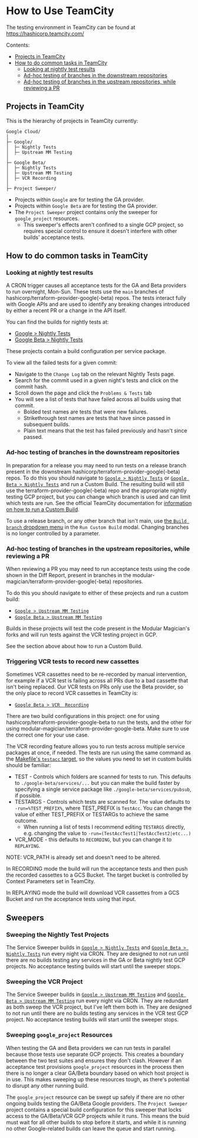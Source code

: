 # How to Use TeamCity

The testing environment in TeamCity can be found at https://hashicorp.teamcity.com/

Contents:
* [Projects in TeamCity](#projects-in-teamcity)
* [How to do common tasks in TeamCity](#how-to-do-common-tasks-in-teamcity)
    * [Looking at nightly test results](#looking-at-nightly-test-results)
    * [Ad-hoc testing of branches in the downstream repositories](#ad-hoc-testing-of-branches-in-the-downstream-repositories)
    * [Ad-hoc testing of branches in the upstream repositories, while reviewing a PR](#ad-hoc-testing-of-branches-in-the-upstream-repositories-while-reviewing-a-pr)



## Projects in TeamCity

This is the hierarchy of projects in TeamCity currently:

```
Google Cloud/
│
├─ Google/
│  ├─ Nightly Tests
│  ├─ Upstream MM Testing
│
├─ Google Beta/
│  ├─ Nightly Tests
│  ├─ Upstream MM Testing
│  ├─ VCR Recording
│
├─ Project Sweeper/
```

* Projects within `Google` are for testing the GA provider.
* Projects within `Google Beta` are for testing the GA provider.
* The `Project Sweeper` project contains only the sweeper for `google_project` resources.
   * This sweeper's effects aren't confined to a single GCP project, so requires special control to ensure it doesn't interfere with other builds' acceptance tests.

## How to do common tasks in TeamCity

### Looking at nightly test results

A CRON trigger causes all acceptance tests for the GA and Beta providers to run overnight, Mon-Sun. These tests use the `main` branches of hashicorp/terraform-provider-google(-beta) repos. The tests interact fully with Google APIs and are used to identify any breaking changes introduced by either a recent PR or a change in the API itself.

You can find the builds for nightly tests at:

* [Google > Nightly Tests](https://hashicorp.teamcity.com/project/TerraformProviders_GoogleCloud_GOOGLE_NIGHTLYTESTS?mode=builds#all-projects)
* [Google Beta > Nightly Tests](https://hashicorp.teamcity.com/project/TerraformProviders_GoogleCloud_GOOGLE_BETA_NIGHTLYTESTS#all-projects)

These projects contain a build configuration per service package.

To view all the failed tests for a given commit:

* Navigate to the `Change Log` tab on the relevant Nightly Tests page.
* Search for the commit used in a given night's tests and click on the commit hash.
* Scroll down the page and click the `Problems & Tests` tab
* You will see a list of tests that have failed across all builds using that commit.
    * Bolded test names are tests that were new failures.
    * Strikethrough test names are tests that have since passed in subsequent builds.
    * Plain text means that the test has failed previously and hasn't since passed. 
 

### Ad-hoc testing of branches in the downstream repositories

In preparation for a release you may need to run tests on a release branch present in the downstream hashicorp/terraform-provider-google(-beta) repos. To do this you should navigate to [`Google > Nightly Tests`](https://hashicorp.teamcity.com/project/TerraformProviders_GoogleCloud_GOOGLE_NIGHTLYTESTS?mode=builds#all-projects) or [`Google Beta > Nightly Tests`](https://hashicorp.teamcity.com/project/TerraformProviders_GoogleCloud_GOOGLE_BETA_NIGHTLYTESTS#all-projects) and run a Custom Build. The resulting build will still use the terraform-provider-google(-beta) repo and the appropriate nightly testing GCP project, but you can change which branch is used and can limit which tests are run. See the official TeamCity documentation for [information on how to run a Custom Build](https://www.jetbrains.com/help/teamcity/running-custom-build.html).

To use a release branch, or any other branch that isn't main, use [the `Build branch` dropdown menu](https://www.jetbrains.com/help/teamcity/running-custom-build.html#Build+Branch) in the `Run Custom Build` modal. Changing branches is no longer controlled by a parameter.


### Ad-hoc testing of branches in the upstream repositories, while reviewing a PR

When reviewing a PR you may need to run acceptance tests using the code shown in the Diff Report, present in branches in the modular-magician/terraform-provider-google(-beta) repositories.

To do this you should navigate to either of these projects and run a custom build:
* [`Google > Upstream MM Testing`](https://hashicorp.teamcity.com/project/TerraformProviders_GoogleCloud_GOOGLE_MMUPSTREAMTESTS#all-projects)
* [`Google Beta > Upstream MM Testing`](https://hashicorp.teamcity.com/project/TerraformProviders_GoogleCloud_GOOGLE_BETA_MMUPSTREAMTESTS#all-projects)

Builds in these projects will test the code present in the Modular Magician's forks and will run tests against the VCR testing project in GCP.

See the section above about how to run a Custom Build.


### Triggering VCR tests to record new cassettes

Sometimes VCR cassettes need to be re-recorded by manual intervention, for example if a VCR test is failing across all PRs due to a bad cassette that isn't being replaced. Our VCR tests on PRs only use the Beta provider, so the only place to record VCR cassettes in TeamCity is:

* [`Google Beta > VCR  Recording`](https://hashicorp.teamcity.com/project/TerraformProviders_GoogleCloud_GOOGLE_BETA_VCRRECORDING#all-projects)

There are two build configurations in this project: one for using hashicorp/terraform-provider-google-beta to run the tests, and the other for using modular-magician/terraform-provider-google-beta. Make sure to use the correct one for your use case.

The VCR recording feature allows you to run tests across multiple service packages at once, if needed. The tests are run using the same command as the [Makefile's `testacc` target](https://github.com/hashicorp/terraform-provider-google/blob/6f7a4648aef25bce130817c38556dabbe8265bc3/GNUmakefile#L17-L18), so the values you need to set in custom builds should be familiar:

* TEST - Controls which folders are scanned for tests to run. This defaults to `./google-beta/services/...` but you can make the build faster by specifying a single service package like `./google-beta/services/pubsub`, if possible.
* TESTARGS - Controls which tests are scanned for. The value defaults to `-run=%TEST_PREFIX%`, where TEST_PREFIX is `TestAcc`. You can change the value of either TEST_PREFIX or TESTARGs to achieve the same outcome.
    * When running a list of tests I recommend editing `TESTARGS` directly, e.g. changing the value to `-run=(TestAccTest1|TestAccTest2|etc...)`
* VCR_MODE - this defaults to `RECORDING`, but you can change it to `REPLAYING`.

NOTE: VCR_PATH is already set and doesn't need to be altered.

In RECORDING mode the build will run the acceptance tests and then push the recorded cassettes to a GCS Bucket. The target bucket is controlled by Context Parameters set in TeamCity.

In REPLAYING mode the build will download VCR cassettes from a GCS Bucket and run the acceptance tests using that input.

## Sweepers

### Sweeping the Nightly Test Projects

The Service Sweeper builds in [`Google > Nightly Tests`](https://hashicorp.teamcity.com/project/TerraformProviders_GoogleCloud_GOOGLE_NIGHTLYTESTS?mode=builds#all-projects) and [`Google Beta > Nightly Tests`](https://hashicorp.teamcity.com/project/TerraformProviders_GoogleCloud_GOOGLE_BETA_NIGHTLYTESTS#all-projects) run every night via CRON. They are designed to not run until there are no builds testing any services in the GA or Beta nightly test GCP projects. No acceptance testing builds will start until the sweeper stops.

### Sweeping the VCR Project

The Service Sweeper builds in [`Google > Upstream MM Testing`](https://hashicorp.teamcity.com/project/TerraformProviders_GoogleCloud_GOOGLE_MMUPSTREAMTESTS#all-projects) and [`Google Beta > Upstream MM Testing`](https://hashicorp.teamcity.com/project/TerraformProviders_GoogleCloud_GOOGLE_BETA_MMUPSTREAMTESTS#all-projects) run every night via CRON. They are redundant as both sweep the VCR project, but I've left them both in. They are designed to not run until there are no builds testing any services in the VCR test GCP project. No acceptance testing builds will start until the sweeper stops.

### Sweeping `google_project` Resources

When testing the GA and Beta providers we can run tests in parallel because those tests use separate GCP projects. This creates a boundary between the two test suites and ensures they don't clash. However if an acceptance test provisions `google_project` resources in the process then there is no longer a clear GA/Beta boundary based on which host project is in use. This makes sweeping up these resources tough, as there's potential to disrupt any other running build.

The `google_project` resource can be swept up safely if there are no other ongoing builds testing the GA/Beta Google providers. The `Project Sweeper` project contains a special build configuration for this sweeper that locks access to the GA/Beta/VCR GCP projects while it runs. This means the buid must wait for all other builds to stop before it starts, and while it is running no other Google-related builds can leave the queue and start running.
